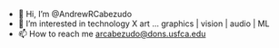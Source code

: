- 👋 Hi, I’m @AndrewRCabezudo
- 👀 I’m interested in technology X art ... graphics | vision | audio | ML
- 📫 How to reach me arcabezudo@dons.usfca.edu

<!---
AndrewRCabezudo/AndrewRCabezudo is a ✨ special ✨ repository because its `README.md` (this file) appears on your GitHub profile.
You can click the Preview link to take a look at your changes.
--->
